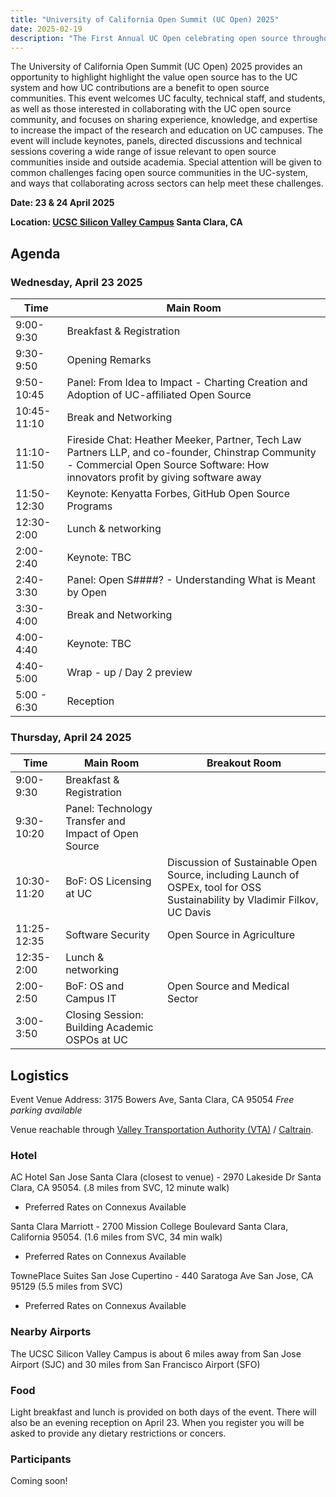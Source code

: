 ```yaml
---
title: "University of California Open Summit (UC Open) 2025"
date: 2025-02-19
description: "The First Annual UC Open celebrating open source throughout the UC system:  23 & 24 April 2025 – Santa Clara, CA"
---
```


The University of California Open Summit (UC Open) 2025 provides an opportunity to highlight highlight the value open source has to the UC system and how UC contributions are a benefit to open source communities.  This event welcomes UC faculty, technical staff, and students, as well as those interested in collaborating with the UC open source community, and focuses on sharing experience, knowledge, and expertise to increase the impact of the research and education on UC campuses. The event will include keynotes, panels, directed discussions and technical sessions covering a wide range of issue relevant to open source communities inside and outside academia. Special attention will be given to common challenges facing open source communities in the UC-system, and ways that collaborating across sectors can help meet these challenges.

**Date: 23 & 24 April 2025**

**Location: [UCSC Silicon Valley Campus](https://siliconvalley.ucsc.edu/facility/) Santa Clara, CA**

## Agenda

### Wednesday, April 23 2025

| Time        | Main Room              |
| ----------- | ------------------------ |
| 9:00-9:30   | Breakfast & Registration |
| 9:30-9:50   | Opening Remarks          |
| 9:50-10:45  | Panel: From Idea to Impact - Charting Creation and Adoption of UC-affiliated Open Source |
| 10:45-11:10 | Break and Networking     |
| 11:10-11:50 | Fireside Chat: Heather Meeker, Partner, Tech Law Partners LLP, and co-founder, Chinstrap Community - Commercial Open Source Software: How innovators profit by giving software away |
| 11:50-12:30 | Keynote: Kenyatta Forbes, GitHub Open Source Programs |
| 12:30-2:00  | Lunch & networking       |
| 2:00-2:40   | Keynote: TBC             |
| 2:40-3:30   | Panel: Open S####? - Understanding What is Meant by Open |
| 3:30-4:00   | Break and Networking     |
| 4:00-4:40   | Keynote: TBC             |
| 4:40-5:00   | Wrap - up / Day 2 preview |
| 5:00 - 6:30 | Reception                |

### Thursday, April 24 2025

| Time        | Main Room                   |Breakout Room                   |
| ----------- | ----------------------------- |----------------------------- |
| 9:00-9:30   | Breakfast & Registration      |
| 9:30-10:20  | Panel: Technology Transfer and Impact of Open Source|
| 10:30-11:20 | BoF: OS Licensing at UC       | Discussion of Sustainable Open Source, including Launch of OSPEx, tool for OSS Sustainability by Vladimir Filkov, UC Davis|
| 11:25-12:35 | Software Security             | Open Source in Agriculture   |
| 12:35-2:00  | Lunch & networking            |
| 2:00-2:50   | BoF: OS and Campus IT  | Open Source and Medical Sector |
| 3:00-3:50   | Closing Session: Building Academic OSPOs at UC  |


## Logistics

Event Venue Address:  3175 Bowers Ave, Santa Clara, CA 95054
*Free parking available*

Venue reachable through [Valley Transportation Authority (VTA)](https://www.vta.org/) / [Caltrain](https://www.caltrain.com/). 

### Hotel
AC Hotel San Jose Santa Clara (closest to venue) - 2970 Lakeside Dr Santa Clara, CA 95054. (.8 miles from SVC, 12 minute walk)
- Preferred Rates on Connexus Available

Santa Clara Marriott - 2700 Mission College Boulevard Santa Clara, California 95054. (1.6 miles from SVC, 34 min walk)
- Preferred Rates on Connexus Available

TownePlace Suites San Jose Cupertino - 440 Saratoga Ave San Jose, CA 95129 (5.5 miles from SVC)
- Preferred Rates on Connexus Available


### Nearby Airports

The UCSC Silicon Valley Campus is about 6 miles away from San Jose Airport (SJC) and 30 miles from San Francisco Airport (SFO)

### Food

Light breakfast and lunch is provided on both days of the event. There will also be an evening reception on April 23. When you register you will be asked to provide any dietary restrictions or concers. 

### Participants

Coming soon!


